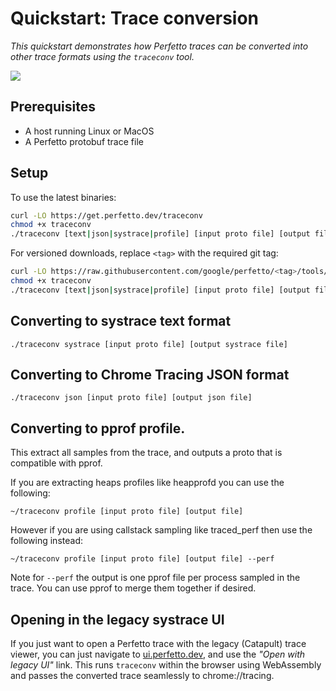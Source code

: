 # Quickstart: Trace conversion

_This quickstart demonstrates how Perfetto traces can be converted into other trace formats using the `traceconv` tool._

![](/docs/images/traceconv-summary.png)

## Prerequisites

- A host running Linux or MacOS
- A Perfetto protobuf trace file
<!-- 
The supported output formats are:

- `text` - protobuf text format: a text based representation of protos
- `json` - Chrome JSON format: the format used by chrome://tracing
- `systrace`: the ftrace text format used by Android systrace
- `profile` : pprof-like format. Either for traces with with
  [native heap profiler](/docs/data-sources/native-heap-profiler.md) dumps or
  [callstack sampling](/docs/quickstart/callstack-sampling.md) (note however
  callstacks requires the `--perf` flag). -->

## Setup

To use the latest binaries:

```bash
curl -LO https://get.perfetto.dev/traceconv
chmod +x traceconv
./traceconv [text|json|systrace|profile] [input proto file] [output file]
```

For versioned downloads, replace `<tag>` with the required git tag:

```bash
curl -LO https://raw.githubusercontent.com/google/perfetto/<tag>/tools/traceconv
chmod +x traceconv
./traceconv [text|json|systrace|profile] [input proto file] [output file]
```

## Converting to systrace text format

`./traceconv systrace [input proto file] [output systrace file]`

## Converting to Chrome Tracing JSON format

`./traceconv json [input proto file] [output json file]`

## Converting to pprof profile.

This extract all samples from the trace, and outputs a proto that is compatible
with pprof.

If you are extracting heaps profiles like heapprofd you can use the following:

`~/traceconv profile [input proto file] [output file]`

However if you are using callstack sampling like traced_perf then use the
following instead:

`~/traceconv profile [input proto file] [output file] --perf`

Note for `--perf` the output is one pprof file per process sampled in the trace.
You can use pprof to merge them together if desired.

## Opening in the legacy systrace UI

If you just want to open a Perfetto trace with the legacy (Catapult) trace
viewer, you can just navigate to [ui.perfetto.dev](https://ui.perfetto.dev),
and use the _"Open with legacy UI"_ link. This runs `traceconv` within
the browser using WebAssembly and passes the converted trace seamlessly to
chrome://tracing.
